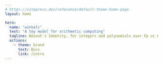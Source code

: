 ```yaml
---
# https://vitepress.dev/reference/default-theme-home-page
layout: home

hero:
  name: "winkalc"
  text: "A toy model for arithmetic computing"
  tagline: Bézout's Identity, for integers and polynomials over Fp or Q
  actions:
    - theme: brand
      text: Docs
      link: /intro
---
```



